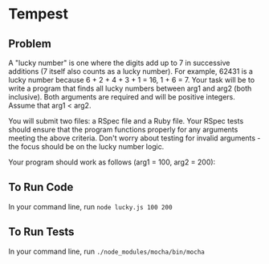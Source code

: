 # Tempest

## Problem
A "lucky number" is one where the digits add up to 7 in successive additions (7 itself also counts as a lucky number). For example, 62431 is a lucky number because 6 + 2 + 4 + 3 + 1 = 16, 1 + 6 = 7. Your task will be to write a program that finds all lucky numbers between arg1 and arg2 (both inclusive). Both arguments are required and will be positive integers. Assume that arg1 < arg2.

You will submit two files: a RSpec file and a Ruby file. Your RSpec tests should ensure that the program functions properly for any arguments meeting the above criteria. Don't worry about testing for invalid arguments - the focus should be on the lucky number logic.

Your program should work as follows (arg1 = 100, arg2 = 200):

## To Run Code
In your command line, run `node lucky.js 100 200`

## To Run Tests
In your command line, run `./node_modules/mocha/bin/mocha`
